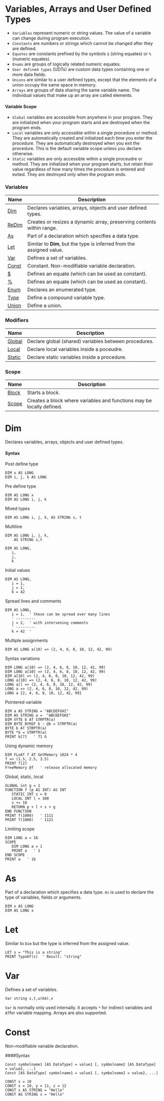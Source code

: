 # Variables, Arrays and User Defined Types

* `Variables` represent numeric or string values. The value of a variable can change during program execution. 
* `Constants` are numbers or strings which cannot be changed after they are defined.
* `Equates` are constants prefixed by the symbols `$` (string equates) or `%` (numeric equates).
* `Enums` are groups of logically related numeric equates.
* `User defined types` (UDTs) are custom data types containing one or more data fields.
* `Unions` are similar to a user defined types, except that the elements of a union occupy the same space in memory.
* `Arrays` are groups of data sharing the same variable name. The individual values that make up an array are called elements.


#### Variable Scope

* `Global` variables are accessible from anywhere in your program. They are initialized when your program starts and are destroyed when the program ends.
* `Local` variables are only accessible within a single procedure or method. They are automatically created and initialized each time you enter the procedure. They are automatically destroyed when you exit the procedure. This is the default variable scope unless you declare otherwise.
* `Static` variables are only accessible within a single proceudre or method. They are initialized when your program starts, but retain their value regardless of how many times the procedure is entered and exited. They are destroyed only when the program ends.

### Variables

| Name       | Description |
| ---------- | ----------- |
| [Dim](#dim) | Declares variables, arrays, objects and user defined types. |
| [ReDim](#redim) | Creates or resizes a dynamic array, preserving contents within range.  |
| [As](#as) | Part of a declaration which specifies a data type. |
| [Let](#let) | Similar to **Dim**, but the type is inferred from the assigned value. |
| [Var](#var) | Defines a set of variables. |
| [Const](#const) | Constant. Non-modifiable variable declaration. |
| [$](#equate1) | Defines an equate (which can be used as constant). |
| [%](#equate2) | Defines an equate (which can be used as constant). |
| [Enum](#enum) | Declares an enumerated type. |
| [Type](#type) | Define a compound variable type. |
| [Union](#union) | Define a union. |

### Modifiers

| Name       | Description |
| ---------- | ----------- |
| [Global](#global) | Declare global (shared) variables between procedures. |
| [Local](#local) | Declare local variables inside a poceudre. |
| [Static](#static) | Declare static variables inside a procedure. |

### Scope

| Name       | Description |
| ---------- | ----------- |
| [Block](#block) | Starts a block. |
| [Scope](#scope) | Creates a block where variables and functions may be locally defined.  |

# <a name="dim"></a>Dim

Declares variables, arrays, objects and user defined types.

#### Syntax

Post define type

```
DIM x AS LONG
DIM i, j, k AS LONG
```

Pre define type

```
DIM AS LONG x
DIM AS LONG i, j, k
```

Mixed types

```
DIM AS LONG i, j, k, AS STRING s, t
```

Multiline

```
DIM AS LONG i, j, k,
    AS STRING s,t
```

```
DIM AS LONG,
   i,
   j,
   k
```

Initial values

```
DIM AS LONG,
   i = 1,
   j = 2,
   k = 42
```

Spread lines and comments

```
DIM AS LONG,
   i = 1,  ' these can be spread over many lines
   ' ---------
   j = 2,  ' with intervening comments
   ' ---------
   k = 42  '
```

Multiple assignments

```
DIM AS LONG a(10) => (2, 4, 6, 8, 10, 12, 42, 99)
```

Syntax variations

```
DIM LONG a(10) => (2, 4, 6, 8, 10, 12, 42, 99)
DIM LONG a[10] => (2, 4, 6, 8, 10, 12, 42, 99)
DIM a[10] => (2, 4, 6, 8, 10, 12, 42, 99)
LONG a[10] => (2, 4, 6, 8, 10, 12, 42, 99)
LONG a[] => (2, 4, 6, 8, 10, 12, 42, 99)
LONG a => (2, 4, 6, 8, 10, 12, 42, 99)
LONG a {2, 4, 6, 8, 10, 12, 42, 99}
```

Pointered variable

```
DIM a AS STRING = "ABCDEFGHI"
DIM AS STRING a =  "ABCDEFGHI"
DIM VYTE b AT STRPTR(a)
DIM BYTE BYREF b : @b = STRPTR(a)
BYTE b AT STRPTR(a)
BYTE *b = STRPTR(a)
PRINT b[7]   ' 71 G
```

Using dynamic memory

```
DIM FLoAT f AT GetMemory 1024 * 4
f => (1.5, 2.5, 3.5)
PRINT f[2]
FreeMemory @f   ' release allocated memory
```

Global, static, local

```
GLOBAL int g = 1
FUNCTION f (p AS INT) AS INT
   STATIC INT s = 0
   LOCAL INT l = 100
   s += 10
   RETURN p + l + s + g
END FUNCTION
PRINT f(1000)   ' 1111
PRINT f(1000)   ' 1121
```

Limiting scope

```
DIM LONG a = 16
SCOPE
   DIM LONG a = 1
   PRINT a   ' 1
END SCOPE
PRINT a   ' 16
```

# <a name="as"></a>As

Part of a declaration which specifies a data type. `As` is used to declare the type of variables, fields or arguments.

```
DIM x AS LONG
DIM AS LONG x
```

# <a name="let"></a>Let

Similar to `Dim` but the type is inferred from the assigned value.

```
LET s = "This is a string"
PRINT TypeOf(s)  ' Result: "string"
```

# <a name="var"></a>Var

Defines a set of variables.

```
Var string s,t,u(64),v  
```

`Var` is normally only used internally. it accepts `*` for indirect variables and `AT`for variable mapping. Arrays are also supported.


# <a name="const"></a>Const

Non-modifiable variable declaration.

####Syntax

```
Const symbolname1 [AS DataType] = value1 [, symbolname2 [AS DataType] = value2, ...]
Const [AS DataType] symbolname1 = value1 [, symbolname2 = value2, ...]
```

```
CONST x = 10
CONST x = 10, y = 11, z = 12
CONST s AS STRING = "Hello"
CONST AS STRING s = "Hello"
```

